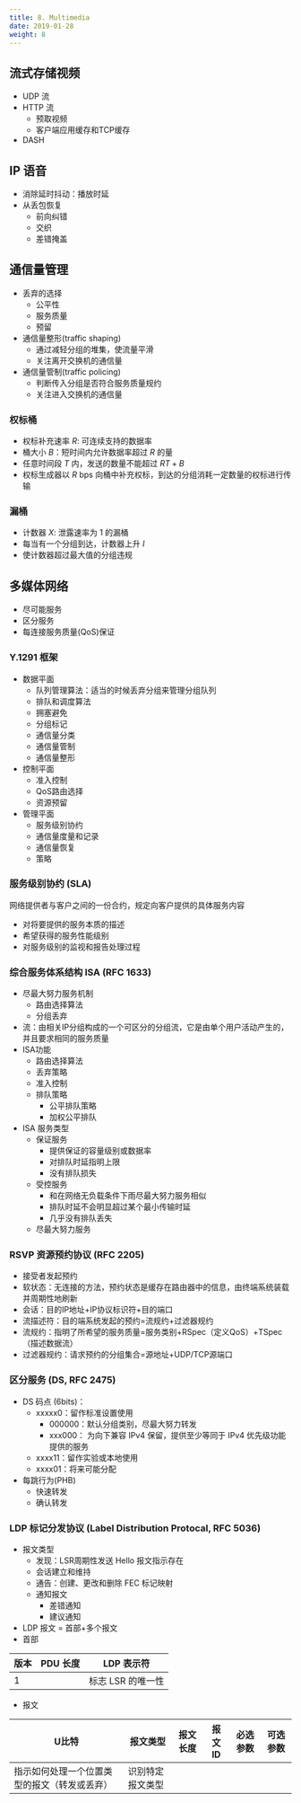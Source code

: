 ```yaml
---
title: 8. Multimedia
date: 2019-01-28
weight: 8
---
```


## 流式存储视频

* UDP 流
* HTTP 流
  * 预取视频
  * 客户端应用缓存和TCP缓存
* DASH

## IP 语音

* 消除延时抖动：播放时延
* 从丢包恢复
  * 前向纠错
  * 交织
  * 差错掩盖

## 通信量管理

* 丢弃的选择
  * 公平性
  * 服务质量
  * 预留
* 通信量整形(traffic shaping)
  * 通过减轻分组的堆集，使流量平滑
  * 关注离开交换机的通信量
* 通信量管制(traffic policing)
  * 判断传入分组是否符合服务质量规约
  * 关注进入交换机的通信量

### 权标桶

* 权标补充速率 $R$: 可连续支持的数据率
* 桶大小 $B$：短时间内允许数据率超过 $R$ 的量
* 任意时间段 $T$ 内，发送的数量不能超过 $RT+B$
* 权标生成器以 $R$ bps 向桶中补充权标，到达的分组消耗一定数量的权标进行传输

### 漏桶

* 计数器 $X$: 泄露速率为 1 的漏桶
* 每当有一个分组到达，计数器上升 $I$
* 使计数器超过最大值的分组违规

## 多媒体网络

* 尽可能服务
* 区分服务
* 每连接服务质量(QoS)保证

### Y.1291 框架

* 数据平面
  * 队列管理算法：适当的时候丢弃分组来管理分组队列
  * 排队和调度算法
  * 拥塞避免
  * 分组标记
  * 通信量分类
  * 通信量管制
  * 通信量整形
* 控制平面
  * 准入控制
  * QoS路由选择
  * 资源预留
* 管理平面
  * 服务级别协约
  * 通信量度量和记录
  * 通信量恢复
  * 策略

### 服务级别协约 (SLA)

网络提供者与客户之间的一份合约，规定向客户提供的具体服务内容

* 对将要提供的服务本质的描述
* 希望获得的服务性能级别
* 对服务级别的监视和报告处理过程

### 综合服务体系结构 ISA (RFC 1633)

* 尽最大努力服务机制
  * 路由选择算法
  * 分组丢弃
* 流：由相关IP分组构成的一个可区分的分组流，它是由单个用户活动产生的，并且要求相同的服务质量
* ISA功能
  * 路由选择算法
  * 丢弃策略
  * 准入控制
  * 排队策略
    * 公平排队策略
    * 加权公平排队
* ISA 服务类型
  * 保证服务
    * 提供保证的容量级别或数据率
    * 对排队时延指明上限
    * 没有排队损失
  * 受控服务
    * 和在网络无负载条件下雨尽最大努力服务相似
    * 排队时延不会明显超过某个最小传输时延
    * 几乎没有排队丢失
  * 尽最大努力服务

### RSVP 资源预约协议 (RFC 2205)

* 接受者发起预约
* 软状态：无连接的方法，预约状态是缓存在路由器中的信息，由终端系统装载并周期性地刷新
* 会话：目的IP地址+IP协议标识符+目的端口
* 流描述符：目的端系统发起的预约=流规约+过滤器规约
* 流规约：指明了所希望的服务质量=服务类别+RSpec（定义QoS）+TSpec（描述数据流）
* 过滤器规约：请求预约的分组集合=源地址+UDP/TCP源端口

### 区分服务 (DS, RFC 2475)

* DS 码点 (6bits)：
  * xxxxx0：留作标准设置使用
    * 000000：默认分组类别，尽最大努力转发
    * xxx000： 为向下兼容 IPv4 保留，提供至少等同于 IPv4 优先级功能提供的服务
  * xxxx11：留作实验或本地使用
  * xxxx01：将来可能分配
* 每跳行为(PHB)
  * 快速转发
  * 确认转发

### LDP 标记分发协议 (Label Distribution Protocal, RFC 5036)

* 报文类型
  * 发现：LSR周期性发送 Hello 报文指示存在
  * 会话建立和维持
  * 通告：创建、更改和删除 FEC 标记映射
  * 通知报文
    * 差错通知
    * 建议通知
* LDP 报文 = 首部+多个报文
* 首部

| 版本 | PDU 长度 | LDP 表示符        |
| ---- | -------- | ----------------- |
| 1    |          | 标志 LSR 的唯一性 |

* 报文

| U比特                                        | 报文类型         | 报文长度 | 报文ID | 必选参数 | 可选参数 |
| -------------------------------------------- | ---------------- | -------- | ------ | -------- | -------- |
| 指示如何处理一个位置类型的报文（转发或丢弃） | 识别特定报文类型 |          |        |          |
